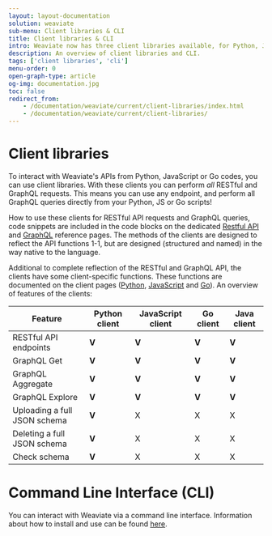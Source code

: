 ```yaml
---
layout: layout-documentation
solution: weaviate
sub-menu: Client libraries & CLI
title: Client libraries & CLI
intro: Weaviate now has three client libraries available, for Python, JavaScript and Go. Additionally, you can interact with Weaviate via a command line interface (CLI).
description: An overview of client libraries and CLI.
tags: ['client libraries', 'cli']
menu-order: 0
open-graph-type: article
og-img: documentation.jpg
toc: false
redirect_from:
    - /documentation/weaviate/current/client-libraries/index.html
    - /documentation/weaviate/current/client-libraries/
---
```


# Client libraries
To interact with Weaviate's APIs from Python, JavaScript or Go codes, you can use client libraries. With these clients you can perform *all* RESTful and GraphQL requests. This means you can use any endpoint, and perform all GraphQL queries directly from your Python, JS or Go scripts!

How to use these clients for RESTful API requests and GraphQL queries, code snippets are included in the code blocks on the dedicated [Restful API](../restful-api-references/index.html) and [GraphQL](../graphql-references/index.html) reference pages. The methods of the clients are designed to reflect the API functions 1-1, but are designed (structured and named) in the way native to the language.

Additional to complete reflection of the RESTful and GraphQL API, the clients have some client-specific functions. These functions are documented on the client pages ([Python](./python.html), [JavaScript](./javascript.html) and [Go](./go.html)). An overview of features of the clients: 

| Feature  | Python client | JavaScript client | Go client | Java client | 
| --- | --- | --- | --- | --- |
| RESTful API endpoints | **V** | **V** | **V** | **V** |
| GraphQL Get | **V** | **V** | **V** | **V** |
| GraphQL Aggregate | **V** | **V** | **V** | **V** |
| GraphQL Explore | **V** | **V** | **V** | **V** |
| Uploading a full JSON schema | **V** | X | X | X |
| Deleting a full JSON schema | **V** | X | X | X |
| Check schema | **V** | X | X | X |

# Command Line Interface (CLI)
You can interact with Weaviate via a command line interface. Information about how to install and use can be found [here](./cli.html).